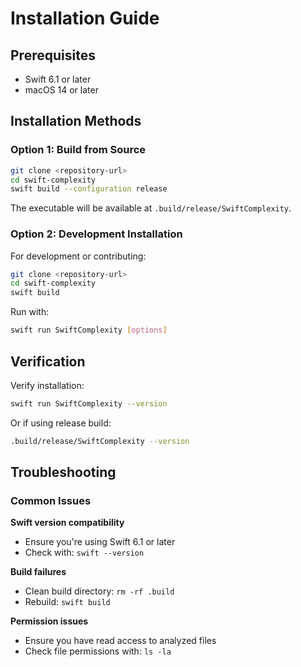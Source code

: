 # Installation Guide

## Prerequisites

- Swift 6.1 or later
- macOS 14 or later

## Installation Methods

### Option 1: Build from Source

```bash
git clone <repository-url>
cd swift-complexity
swift build --configuration release
```

The executable will be available at `.build/release/SwiftComplexity`.

### Option 2: Development Installation

For development or contributing:

```bash
git clone <repository-url>
cd swift-complexity
swift build
```

Run with:
```bash
swift run SwiftComplexity [options]
```

## Verification

Verify installation:

```bash
swift run SwiftComplexity --version
```

Or if using release build:
```bash
.build/release/SwiftComplexity --version
```

## Troubleshooting

### Common Issues

**Swift version compatibility**
- Ensure you're using Swift 6.1 or later
- Check with: `swift --version`

**Build failures**
- Clean build directory: `rm -rf .build`
- Rebuild: `swift build`

**Permission issues**
- Ensure you have read access to analyzed files
- Check file permissions with: `ls -la`